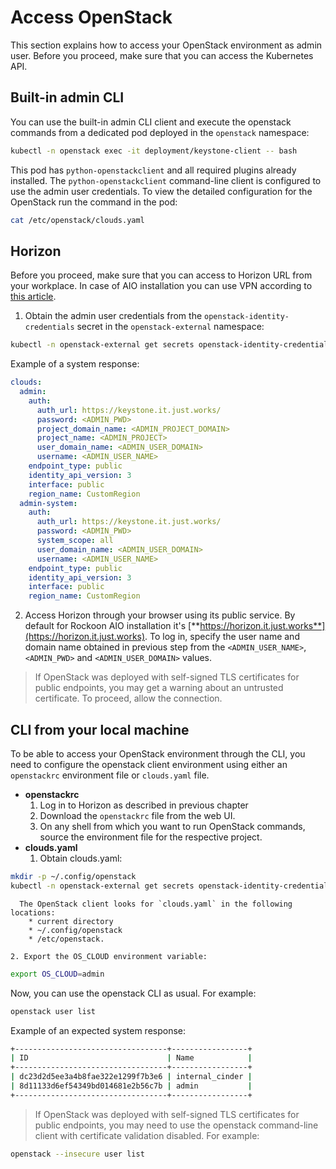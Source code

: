 # Access OpenStack

This section explains how to access your OpenStack environment as admin user.
Before you proceed, make sure that you can access the Kubernetes API.

## Built-in admin CLI

You can use the built-in admin CLI client and execute the openstack commands from
a dedicated pod deployed in the `openstack` namespace:

```bash
kubectl -n openstack exec -it deployment/keystone-client -- bash
```

This pod has `python-openstackclient` and all required plugins already installed.
The `python-openstackclient` command-line client is configured to use the admin user
credentials. To view the detailed configuration for the OpenStack run the command
in the pod:

```bash
cat /etc/openstack/clouds.yaml
```

## Horizon

Before you proceed, make sure that you can access to Horizon URL from your workplace.
In case of AIO installation you can use VPN according to [this article](../../quick-start/vpn-config.md).

1. Obtain the admin user credentials from the `openstack-identity-credentials` secret
in the `openstack-external` namespace:
```bash
kubectl -n openstack-external get secrets openstack-identity-credentials -o jsonpath='{.data.clouds\.yaml}' | base64 -d
```
Example of a system response:
```yaml
clouds:
  admin:
    auth:
      auth_url: https://keystone.it.just.works/
      password: <ADMIN_PWD>
      project_domain_name: <ADMIN_PROJECT_DOMAIN>
      project_name: <ADMIN_PROJECT>
      user_domain_name: <ADMIN_USER_DOMAIN>
      username: <ADMIN_USER_NAME>
    endpoint_type: public
    identity_api_version: 3
    interface: public
    region_name: CustomRegion
  admin-system:
    auth:
      auth_url: https://keystone.it.just.works/
      password: <ADMIN_PWD>
      system_scope: all
      user_domain_name: <ADMIN_USER_DOMAIN>
      username: <ADMIN_USER_NAME>
    endpoint_type: public
    identity_api_version: 3
    interface: public
    region_name: CustomRegion
```
2. Access Horizon through your browser using its public service. By default for Rockoon AIO
installation it's [**https://horizon.it.just.works**](https://horizon.it.just.works).
To log in, specify the user name and domain name obtained in previous step from the
`<ADMIN_USER_NAME>`, `<ADMIN_PWD>` and `<ADMIN_USER_DOMAIN>` values.

> If OpenStack was deployed with self-signed TLS certificates for public endpoints,
> you may get a warning about an untrusted certificate. To proceed, allow the connection.

## CLI from your local machine

To be able to access your OpenStack environment through the CLI, you need to configure the
openstack client environment using either an `openstackrc` environment file or `clouds.yaml`
file.

* **openstackrc**
    1. Log in to Horizon as described in previous chapter
    2. Download the `openstackrc` file from the web UI.
    3. On any shell from which you want to run OpenStack commands, source the environment
       file for the respective project.
* **clouds.yaml**
    1. Obtain clouds.yaml:
```bash
mkdir -p ~/.config/openstack
kubectl -n openstack-external get secrets openstack-identity-credentials -o jsonpath='{.data.clouds\.yaml}' | base64 -d > ~/.config/openstack/clouds.yaml
```
      The OpenStack client looks for `clouds.yaml` in the following locations:
        * current directory
        * ~/.config/openstack
        * /etc/openstack.

    2. Export the OS_CLOUD environment variable:
```bash
export OS_CLOUD=admin
```

Now, you can use the openstack CLI as usual. For example:
```bash
openstack user list
```
Example of an expected system response:
```bash
+----------------------------------+-----------------+
| ID                               | Name            |
+----------------------------------+-----------------+
| dc23d2d5ee3a4b8fae322e1299f7b3e6 | internal_cinder |
| 8d11133d6ef54349bd014681e2b56c7b | admin           |
+----------------------------------+-----------------+
```
> If OpenStack was deployed with self-signed TLS certificates for public endpoints,
> you may need to use the openstack command-line client with certificate validation disabled.
> For example:
```bash
openstack --insecure user list
```
